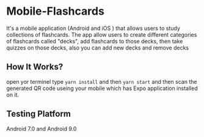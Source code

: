 # Mobile-Flashcards
It's a mobile application (Android and iOS ) that allows users to study collections of flashcards.
The app allow users to create different categories of flashcards called "decks", 
add flashcards to those decks, then take quizzes on those decks, also you can add new decks and remove decks


## How It Works?
open yor terminel type `yarn install` and then `yarn start` and then scan the generated QR code useing your mobile which has Expo application installed on it. 

## Testing Platform
Android 7.0 and Android 9.0
